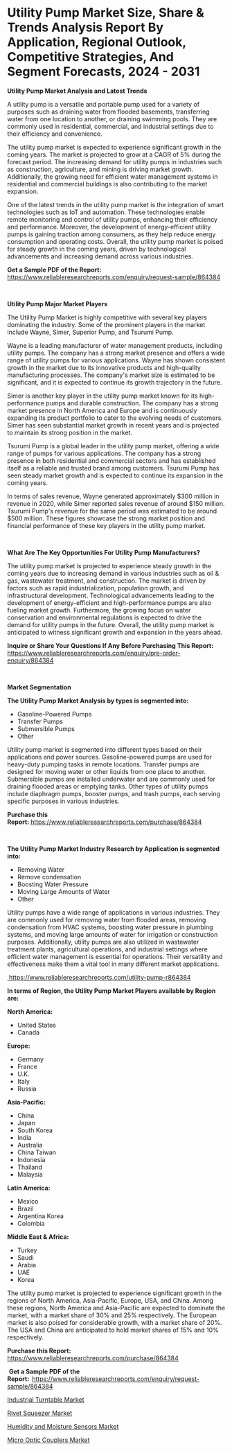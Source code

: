 <p><h1>Utility Pump Market Size, Share & Trends Analysis Report By Application, Regional Outlook, Competitive Strategies, And Segment Forecasts, 2024 - 2031</h1></p><p><strong>Utility Pump Market Analysis and Latest Trends</strong></p>
<p><p>A utility pump is a versatile and portable pump used for a variety of purposes such as draining water from flooded basements, transferring water from one location to another, or draining swimming pools. They are commonly used in residential, commercial, and industrial settings due to their efficiency and convenience.</p><p>The utility pump market is expected to experience significant growth in the coming years. The market is projected to grow at a CAGR of 5% during the forecast period. The increasing demand for utility pumps in industries such as construction, agriculture, and mining is driving market growth. Additionally, the growing need for efficient water management systems in residential and commercial buildings is also contributing to the market expansion.</p><p>One of the latest trends in the utility pump market is the integration of smart technologies such as IoT and automation. These technologies enable remote monitoring and control of utility pumps, enhancing their efficiency and performance. Moreover, the development of energy-efficient utility pumps is gaining traction among consumers, as they help reduce energy consumption and operating costs. Overall, the utility pump market is poised for steady growth in the coming years, driven by technological advancements and increasing demand across various industries.</p></p>
<p><strong>Get a Sample PDF of the Report:&nbsp;</strong> <a href="https://www.reliableresearchreports.com/enquiry/request-sample/864384">https://www.reliableresearchreports.com/enquiry/request-sample/864384</a></p>
<p>&nbsp;</p>
<p><strong>Utility Pump Major Market Players</strong></p>
<p><p>The Utility Pump Market is highly competitive with several key players dominating the industry. Some of the prominent players in the market include Wayne, Simer, Superior Pump, and Tsurumi Pump.</p><p>Wayne is a leading manufacturer of water management products, including utility pumps. The company has a strong market presence and offers a wide range of utility pumps for various applications. Wayne has shown consistent growth in the market due to its innovative products and high-quality manufacturing processes. The company's market size is estimated to be significant, and it is expected to continue its growth trajectory in the future.</p><p>Simer is another key player in the utility pump market known for its high-performance pumps and durable construction. The company has a strong market presence in North America and Europe and is continuously expanding its product portfolio to cater to the evolving needs of customers. Simer has seen substantial market growth in recent years and is projected to maintain its strong position in the market.</p><p>Tsurumi Pump is a global leader in the utility pump market, offering a wide range of pumps for various applications. The company has a strong presence in both residential and commercial sectors and has established itself as a reliable and trusted brand among customers. Tsurumi Pump has seen steady market growth and is expected to continue its expansion in the coming years.</p><p>In terms of sales revenue, Wayne generated approximately $300 million in revenue in 2020, while Simer reported sales revenue of around $150 million. Tsurumi Pump's revenue for the same period was estimated to be around $500 million. These figures showcase the strong market position and financial performance of these key players in the utility pump market.</p></p>
<p>&nbsp;</p>
<p><strong>What Are The Key Opportunities For Utility Pump Manufacturers?</strong></p>
<p><p>The utility pump market is projected to experience steady growth in the coming years due to increasing demand in various industries such as oil & gas, wastewater treatment, and construction. The market is driven by factors such as rapid industrialization, population growth, and infrastructural development. Technological advancements leading to the development of energy-efficient and high-performance pumps are also fueling market growth. Furthermore, the growing focus on water conservation and environmental regulations is expected to drive the demand for utility pumps in the future. Overall, the utility pump market is anticipated to witness significant growth and expansion in the years ahead.</p></p>
<p><strong>Inquire or Share Your Questions If Any Before Purchasing This Report:</strong> <a href="https://www.reliableresearchreports.com/enquiry/pre-order-enquiry/864384">https://www.reliableresearchreports.com/enquiry/pre-order-enquiry/864384</a></p>
<p>&nbsp;</p>
<p><strong>Market Segmentation</strong></p>
<p><strong>The Utility Pump Market Analysis by types is segmented into:</strong></p>
<p><ul><li>Gasoline-Powered Pumps</li><li>Transfer Pumps</li><li>Submersible Pumps</li><li>Other</li></ul></p>
<p><p>Utility pump market is segmented into different types based on their applications and power sources. Gasoline-powered pumps are used for heavy-duty pumping tasks in remote locations. Transfer pumps are designed for moving water or other liquids from one place to another. Submersible pumps are installed underwater and are commonly used for draining flooded areas or emptying tanks. Other types of utility pumps include diaphragm pumps, booster pumps, and trash pumps, each serving specific purposes in various industries.</p></p>
<p><strong>Purchase this Report:&nbsp;</strong><a href="https://www.reliableresearchreports.com/purchase/864384">https://www.reliableresearchreports.com/purchase/864384</a></p>
<p>&nbsp;</p>
<p><strong>The Utility Pump Market Industry Research by Application is segmented into:</strong></p>
<p><ul><li>Removing Water</li><li>Remove condensation</li><li>Boosting Water Pressure</li><li>Moving Large Amounts of Water</li><li>Other</li></ul></p>
<p><p>Utility pumps have a wide range of applications in various industries. They are commonly used for removing water from flooded areas, removing condensation from HVAC systems, boosting water pressure in plumbing systems, and moving large amounts of water for irrigation or construction purposes. Additionally, utility pumps are also utilized in wastewater treatment plants, agricultural operations, and industrial settings where efficient water management is essential for operations. Their versatility and effectiveness make them a vital tool in many different market applications.</p></p>
<p><a href="https://www.reliableresearchreports.com/utility-pump-r864384">&nbsp;https://www.reliableresearchreports.com/utility-pump-r864384</a></p>
<p><strong>In terms of Region, the Utility Pump Market Players available by Region are:</strong></p>
<p>
    <p> <strong> North America: </strong>
        <ul>
            <li>United States</li>
            <li>Canada</li>
        </ul>
        </p> 
    <p> <strong> Europe: </strong>
        <ul>
            <li>Germany</li>
            <li>France</li>
            <li>U.K.</li>
            <li>Italy</li>
            <li>Russia</li>
        </ul>
        </p> 
    <p> <strong> Asia-Pacific: </strong>
        <ul>
            <li>China</li>
            <li>Japan</li>
            <li>South Korea</li>
            <li>India</li>
            <li>Australia</li>
            <li>China Taiwan</li>
            <li>Indonesia</li>
            <li>Thailand</li>
            <li>Malaysia</li>
        </ul>
        </p> 
    <p> <strong> Latin America: </strong>
        <ul>
            <li>Mexico</li>
            <li>Brazil</li>
            <li>Argentina Korea</li>
            <li>Colombia</li>
        </ul>
        </p> 
    <p> <strong> Middle East & Africa: </strong>
        <ul>
            <li>Turkey</li>
            <li>Saudi</li>
            <li>Arabia</li>
            <li>UAE</li>
            <li>Korea</li>
        </ul>
    </p>
    </p>
<p><p>The utility pump market is projected to experience significant growth in the regions of North America, Asia-Pacific, Europe, USA, and China. Among these regions, North America and Asia-Pacific are expected to dominate the market, with a market share of 30% and 25% respectively. The European market is also poised for considerable growth, with a market share of 20%. The USA and China are anticipated to hold market shares of 15% and 10% respectively.</p></p>
<p><strong>Purchase this Report: </strong><a href="https://www.reliableresearchreports.com/purchase/864384">https://www.reliableresearchreports.com/purchase/864384</a></p>
<p>&nbsp;<strong>Get a Sample PDF of the Report:&nbsp;&nbsp;</strong><a href="https://www.reliableresearchreports.com/enquiry/request-sample/864384">https://www.reliableresearchreports.com/enquiry/request-sample/864384</a></p>
<p><strong></strong></p>
<p><p><a href="https://github.com/shotows/Market-Research-Report-List-3/blob/main/industrial-turntable-market.md">Industrial Turntable Market</a></p><p><a href="https://github.com/Sinjinluong3e0awx2m195k76/Market-Research-Report-List-3/blob/main/rivet-squeezer-market.md">Rivet Squeezer Market</a></p><p><a href="https://www.linkedin.com/pulse/global-humidity-moisture-sensors-market-size-expected-experience-o3g3f?trackingId=mrUYPwCwEBbCvxFBqiMbZg%3D%3D">Humidity and Moisture Sensors Market</a></p><p><a href="https://www.linkedin.com/pulse/micro-optic-couplers-market-forecast-global-trends-analysis-zekof?trackingId=ZCJbRoCoScz292BuDMMvlw%3D%3D">Micro Optic Couplers Market</a></p></p>